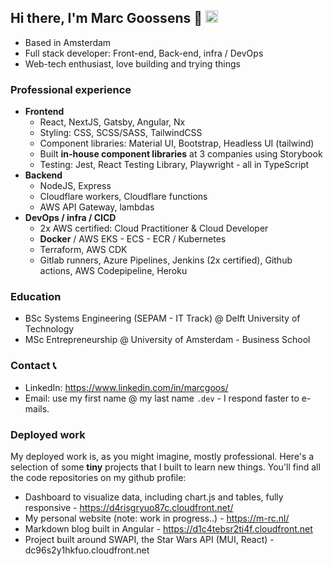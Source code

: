 ## Hi there, I'm Marc Goossens 👋 <a href="https://www.linkedin.com/in/marcgoos/"><img height="20" src="https://user-images.githubusercontent.com/46517096/166973395-19676cd8-f8ec-4abf-83ff-da8243505b82.png"/></a>

<!--
**m-goos/m-goos** is a ✨ _special_ ✨ repository because its `README.md` (this file) appears on your GitHub profile.

Here are some ideas to get you started:

- 🔭 I’m currently working on ...
- 🌱 I’m currently learning ...
- 👯 I’m looking to collaborate on ...
- 🤔 I’m looking for help with ...
- 💬 Ask me about ...
- 📫 How to reach me: ...
- 😄 Pronouns: ...
- ⚡ Fun fact: ...
-->

- Based in Amsterdam
- Full stack developer: Front-end, Back-end, infra / DevOps
- Web-tech enthusiast, love building and trying things

### Professional experience

- **Frontend**
  - React, NextJS, Gatsby, Angular, Nx
  - Styling: CSS, SCSS/SASS, TailwindCSS
  - Component libraries: Material UI, Bootstrap, Headless UI (tailwind)
  - Built **in-house component libraries** at 3 companies using Storybook
  - Testing: Jest, React Testing Library, Playwright - all in TypeScript
- **Backend**
  - NodeJS, Express
  - Cloudflare workers, Cloudflare functions
  - AWS API Gateway, lambdas
- **DevOps / infra / CICD**
  - 2x AWS certified: Cloud Practitioner & Cloud Developer
  - **Docker** / AWS EKS - ECS - ECR / Kubernetes
  - Terraform, AWS CDK
  - Gitlab runners, Azure Pipelines, Jenkins (2x certified), Github actions, AWS Codepipeline, Heroku

### Education
- BSc Systems Engineering (SEPAM - IT Track) @ Delft University of Technology
- MSc Entrepreneurship @ University of Amsterdam - Business School

### Contact 📞 
- LinkedIn: https://www.linkedin.com/in/marcgoos/
- Email: use my first name @ my last name `.dev` - I respond faster to e-mails.

### Deployed work
My deployed work is, as you might imagine, mostly professional. Here's a selection of some **tiny** projects that I built to learn new things. You'll find all the code repositories on my github profile:

- Dashboard to visualize data, including chart.js and tables, fully responsive - https://d4risgryuo87c.cloudfront.net/
- My personal website (note: work in progress..) - https://m-rc.nl/
- Markdown blog built in Angular - https://d1c4tebsr2ti4f.cloudfront.net
- Project built around SWAPI, the Star Wars API (MUI, React) - dc96s2y1hkfuo.cloudfront.net
